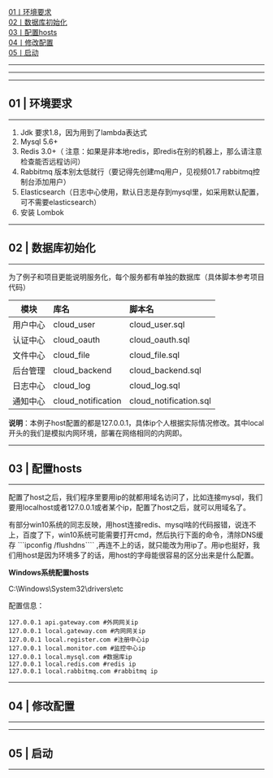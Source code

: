 

[01丨环境要求](#01)   
[02丨数据库初始化](#02)   
[03丨配置hosts](#03)   
[04丨修改配置](#04)   
[05丨启动](#05)   


---
---
---
<h2 id="01">01 | 环境要求</h2>

---

1. Jdk 要求1.8，因为用到了lambda表达式
2. Mysql 5.6+
3. Redis 3.0+（ 注意：如果是非本地redis，即redis在别的机器上，那么请注意检查能否远程访问）
4. Rabbitmq 版本别太低就行（要记得先创建mq用户，见视频01.7 rabbitmq控制台添加用户）
5. Elasticsearch（日志中心使用，默认日志是存到mysql里，如采用默认配置，可不需要elasticsearch）
6. 安装 Lombok




---
<h2 id="02">02 | 数据库初始化</h2>

---

为了例子和项目更能说明服务化，每个服务都有单独的数据库（具体脚本参考项目代码）

| 模块 | 库名 | 脚本名 |
| :-----: | :----- | :----- |
| 用户中心 | cloud_user | cloud_user.sql |
| 认证中心 | cloud_oauth | cloud_oauth.sql |
| 文件中心 | cloud_file | cloud_file.sql |
| 后台管理 | cloud_backend | cloud_backend.sql |
| 日志中心 | cloud_log | cloud_log.sql |
| 通知中心 | cloud_notification | cloud_notification.sql |


**说明**：本例子host配置的都是127.0.0.1，具体ip个人根据实际情况修改。其中local开头的我们是模拟内网环境，部署在网络相同的内网即。










---
<h2 id="03">03 | 配置hosts</h2>

---

配置了host之后，我们程序里要用ip的就都用域名访问了，比如连接mysql，我们要用localhost或者127.0.0.1或者某个ip，配置了host之后，就可以用域名了。

有部分win10系统的同志反映，用host连接redis、mysql啥的代码报错，说连不上，百度了下，win10系统可能需要打开cmd，然后执行下面的命令，清除DNS缓存 ```ipconfig /flushdns```` ,再连不上的话，就只能改为用ip了。用ip也挺好，我们用host是因为环境多了的话，用host的字母能很容易的区分出来是什么配置。

**Windows系统配置hosts**

C:\Windows\System32\drivers\etc

配置信息：   
```
127.0.0.1 api.gateway.com #外网网关ip
127.0.0.1 local.gateway.com #内网网关ip
127.0.0.1 local.register.com #注册中心ip
127.0.0.1 local.monitor.com #监控中心ip
127.0.0.1 local.mysql.com #数据库ip
127.0.0.1 local.redis.com #redis ip
127.0.0.1 local.rabbitmq.com #rabbitmq ip
```






---
<h2 id="04">04 | 修改配置</h2>

---










---
<h2 id="05">05 | 启动</h2>

---







